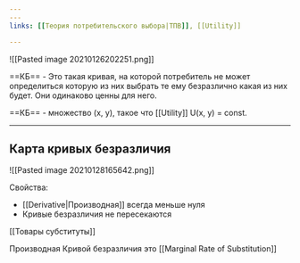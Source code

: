 ```yaml
---
---
links: [[Теория потребительского выбора|ТПВ]], [[Utility]]

---
```


![[Pasted image 20210126202251.png]]

==КБ== - Это такая кривая, на которой потребитель не может определиться которую из них выбрать те ему безразлично какая из них будет. Они одинаково ценны для него.

==КБ== - множество (x, y), такое что [[Utility]] U(x, y) = const.

---

## Карта кривых безразличия
![[Pasted image 20210128165642.png]]

Свойства:
- [[Derivative|Производная]] всегда меньше нуля
- Кривые безразличия не пересекаются

[[Товары субституты]]

Производная Кривой безразличия это [[Marginal Rate of Substitution]]